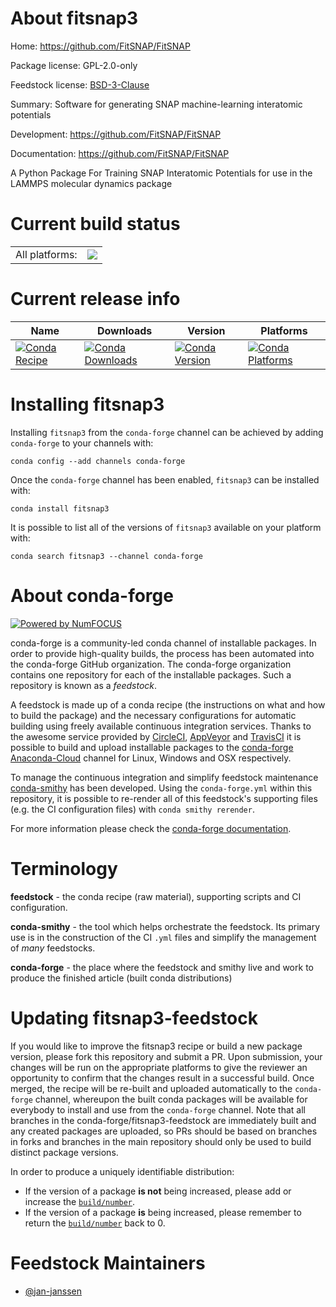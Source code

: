About fitsnap3
==============

Home: https://github.com/FitSNAP/FitSNAP

Package license: GPL-2.0-only

Feedstock license: [BSD-3-Clause](https://github.com/conda-forge/fitsnap3-feedstock/blob/master/LICENSE.txt)

Summary: Software for generating SNAP machine-learning interatomic potentials

Development: https://github.com/FitSNAP/FitSNAP

Documentation: https://github.com/FitSNAP/FitSNAP

A Python Package For Training SNAP Interatomic Potentials for use in
the LAMMPS molecular dynamics package


Current build status
====================


<table><tr><td>All platforms:</td>
    <td>
      <a href="https://dev.azure.com/conda-forge/feedstock-builds/_build/latest?definitionId=11322&branchName=master">
        <img src="https://dev.azure.com/conda-forge/feedstock-builds/_apis/build/status/fitsnap3-feedstock?branchName=master">
      </a>
    </td>
  </tr>
</table>

Current release info
====================

| Name | Downloads | Version | Platforms |
| --- | --- | --- | --- |
| [![Conda Recipe](https://img.shields.io/badge/recipe-fitsnap3-green.svg)](https://anaconda.org/conda-forge/fitsnap3) | [![Conda Downloads](https://img.shields.io/conda/dn/conda-forge/fitsnap3.svg)](https://anaconda.org/conda-forge/fitsnap3) | [![Conda Version](https://img.shields.io/conda/vn/conda-forge/fitsnap3.svg)](https://anaconda.org/conda-forge/fitsnap3) | [![Conda Platforms](https://img.shields.io/conda/pn/conda-forge/fitsnap3.svg)](https://anaconda.org/conda-forge/fitsnap3) |

Installing fitsnap3
===================

Installing `fitsnap3` from the `conda-forge` channel can be achieved by adding `conda-forge` to your channels with:

```
conda config --add channels conda-forge
```

Once the `conda-forge` channel has been enabled, `fitsnap3` can be installed with:

```
conda install fitsnap3
```

It is possible to list all of the versions of `fitsnap3` available on your platform with:

```
conda search fitsnap3 --channel conda-forge
```


About conda-forge
=================

[![Powered by NumFOCUS](https://img.shields.io/badge/powered%20by-NumFOCUS-orange.svg?style=flat&colorA=E1523D&colorB=007D8A)](http://numfocus.org)

conda-forge is a community-led conda channel of installable packages.
In order to provide high-quality builds, the process has been automated into the
conda-forge GitHub organization. The conda-forge organization contains one repository
for each of the installable packages. Such a repository is known as a *feedstock*.

A feedstock is made up of a conda recipe (the instructions on what and how to build
the package) and the necessary configurations for automatic building using freely
available continuous integration services. Thanks to the awesome service provided by
[CircleCI](https://circleci.com/), [AppVeyor](https://www.appveyor.com/)
and [TravisCI](https://travis-ci.com/) it is possible to build and upload installable
packages to the [conda-forge](https://anaconda.org/conda-forge)
[Anaconda-Cloud](https://anaconda.org/) channel for Linux, Windows and OSX respectively.

To manage the continuous integration and simplify feedstock maintenance
[conda-smithy](https://github.com/conda-forge/conda-smithy) has been developed.
Using the ``conda-forge.yml`` within this repository, it is possible to re-render all of
this feedstock's supporting files (e.g. the CI configuration files) with ``conda smithy rerender``.

For more information please check the [conda-forge documentation](https://conda-forge.org/docs/).

Terminology
===========

**feedstock** - the conda recipe (raw material), supporting scripts and CI configuration.

**conda-smithy** - the tool which helps orchestrate the feedstock.
                   Its primary use is in the construction of the CI ``.yml`` files
                   and simplify the management of *many* feedstocks.

**conda-forge** - the place where the feedstock and smithy live and work to
                  produce the finished article (built conda distributions)


Updating fitsnap3-feedstock
===========================

If you would like to improve the fitsnap3 recipe or build a new
package version, please fork this repository and submit a PR. Upon submission,
your changes will be run on the appropriate platforms to give the reviewer an
opportunity to confirm that the changes result in a successful build. Once
merged, the recipe will be re-built and uploaded automatically to the
`conda-forge` channel, whereupon the built conda packages will be available for
everybody to install and use from the `conda-forge` channel.
Note that all branches in the conda-forge/fitsnap3-feedstock are
immediately built and any created packages are uploaded, so PRs should be based
on branches in forks and branches in the main repository should only be used to
build distinct package versions.

In order to produce a uniquely identifiable distribution:
 * If the version of a package **is not** being increased, please add or increase
   the [``build/number``](https://conda.io/docs/user-guide/tasks/build-packages/define-metadata.html#build-number-and-string).
 * If the version of a package **is** being increased, please remember to return
   the [``build/number``](https://conda.io/docs/user-guide/tasks/build-packages/define-metadata.html#build-number-and-string)
   back to 0.

Feedstock Maintainers
=====================

* [@jan-janssen](https://github.com/jan-janssen/)

